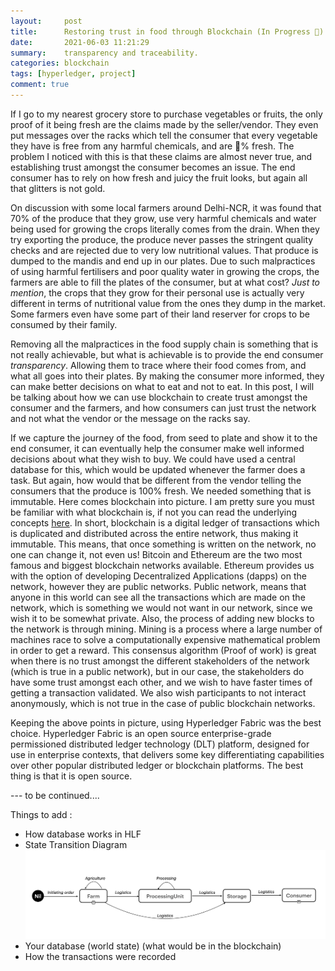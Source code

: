 ```yaml
---
layout:     post
title:      Restoring trust in food through Blockchain (In Progress 🚧)
date:       2021-06-03 11:21:29
summary:    transparency and traceability.
categories: blockchain
tags: [hyperledger, project]
comment: true
---
```


If I go to my nearest grocery store to purchase vegetables or fruits, the only proof of it being fresh are the claims made by the seller/vendor. They even put messages over the racks which tell the consumer that every vegetable they have is free from any harmful chemicals, and are 💯% fresh. The problem I noticed with this is that these claims are almost never true, and establishing trust amongst the consumer becomes an issue. The end consumer has to rely on how fresh and juicy the fruit looks, but again all that glitters is not gold.

On discussion with some local farmers around Delhi-NCR, it was found that 70% of the produce that they grow, use very harmful chemicals and water being used for growing the crops literally comes from the drain. When they try exporting the produce, the produce never passes the stringent quality checks and are rejected due to very low nutritional values. That produce is dumped to the mandis and end up in our plates. Due to such malpractices of using harmful fertilisers and poor quality water in growing the crops, the farmers are able to fill the plates of the consumer, but at what cost? *Just to mention*, the crops that they grow for their personal use is actually very different in terms of nutritional value from the ones they dump in the market. Some farmers even have some part of their land reserver for crops to be consumed by their family. 

Removing all the malpractices in the food supply chain is something that is not really achievable, but what is achievable is to provide the end consumer *transparency*. Allowing them to trace where their food comes from, and what all goes into their plates. By making the consumer more informed, they can make better decisions on what to eat and not to eat. In this post, I will be talking about how we can use blockchain to create trust amongst the consumer and the farmers, and how consumers can just trust the network and not what the vendor or the message on the racks say.

If we capture the journey of the food, from seed to plate and show it to the end consumer, it can eventually help the consumer make well informed decisions about what they wish to buy. We could have used a central database for this, which would be updated whenever the farmer does a task. But again, how would that be different from the vendor telling the consumers that the produce is 100% fresh. We needed something that is immutable. Here comes blockchain into picture. I am pretty sure you must be familiar with what blockchain is, if not you can read the underlying concepts [here](https://vaibhavahuja.github.io/blockchain/understanding-bitcoin). In short, blockchain is a digital ledger of transactions which is duplicated and distributed across the entire network, thus making it immutable. This means, that once something is written on the network, no one can change it, not even us! Bitcoin and Ethereum are the two most famous and biggest blockchain networks available. Ethereum provides us with the option of developing Decentralized Applications (dapps) on the network, however they are public networks. Public network, means that anyone in this world can see all the transactions which are made on the network, which is something we would not want in our network, since we wish it to be somewhat private. Also, the process of adding new blocks to the network is through mining. Mining is a process where a large number of machines race to solve a computationally expensive mathematical problem in order to get a reward. This consensus algorithm (Proof of work) is great when there is no trust amongst the different stakeholders of the network (which is true in a public network), but in our case, the stakeholders do have some trust amongst each other, and we wish to have faster times of getting a transaction validated. We also wish participants to not interact anonymously, which is not true in the case of public blockchain networks.

Keeping the above points in picture, using Hyperledger Fabric was the best choice. Hyperledger Fabric is an open source enterprise-grade permissioned distributed ledger technology (DLT) platform, designed for use in enterprise contexts, that delivers some key differentiating capabilities over other popular distributed ledger or blockchain platforms. The best thing is that it is open source.

--- to be continued....

Things to add : 
- How database works in HLF
- State Transition Diagram
![](../images/foodBlockchain1.png)
- Your database (world state) (what would be in the blockchain)
- How the transactions were recorded


